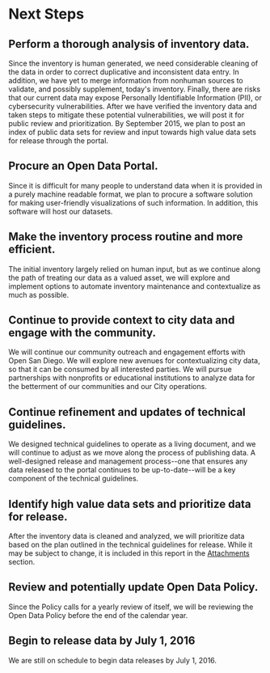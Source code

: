 # Next Steps

## Perform a thorough analysis of inventory data.
Since the inventory is human generated, we need considerable cleaning of the data in order to correct duplicative and inconsistent data entry.  In addition, we have yet to merge information from nonhuman sources to validate, and possibly supplement, today's inventory. Finally, there are risks that our current data may expose Personally Identifiable Information (PII), or cybersecurity vulnerabilities. After we have verified the inventory data and taken steps to mitigate these potential vulnerabilities, we will post it for public review and prioritization. By September 2015, we plan to post an index of public data sets for review and input towards high value data sets for release through the portal.

## Procure an Open Data Portal.
Since it is difficult for many people to understand data when it is provided in a purely machine readable format, we plan to procure a software solution for making user-friendly visualizations of such information.  In addition, this software will host our datasets.

## Make the inventory process routine and more efficient.
The initial inventory largely relied on human input, but as we continue along the path of treating our data as a valued asset, we will explore and implement options to automate inventory maintenance and contextualize as much as possible.

## Continue to provide context to city data and engage with the community.
We will continue our community outreach and engagement efforts with Open San Diego. We will explore new avenues for contextualizing city data, so that it can be consumed by all interested parties.   We will pursue partnerships with nonprofits or educational institutions to analyze data for the betterment of our communities and our City operations.

## Continue refinement and updates of technical guidelines.
We designed technical guidelines to operate as a living document, and we will continue to adjust as we move along the process of publishing data.  A well-designed release and management process--one that ensures any data released to the portal continues to be up-to-date--will be a key component of the technical guidelines.

## Identify high value data sets and prioritize data for release.
After the inventory data is cleaned and analyzed, we will prioritize data based on the plan outlined in the technical guidelines for release. While it may be subject to change, it is included in this report in the [Attachments](../attachments/prioritization.md) section.

## Review and potentially update Open Data Policy.
Since the Policy calls for a yearly review of itself, we will be reviewing the Open Data Policy before the end of the calendar year.

## Begin to release data by July 1, 2016
We are still on schedule to begin data releases by July 1, 2016.





